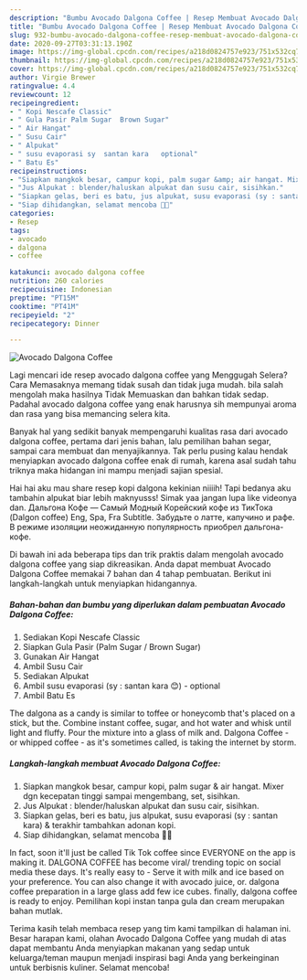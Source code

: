```yaml
---
description: "Bumbu Avocado Dalgona Coffee | Resep Membuat Avocado Dalgona Coffee Yang Enak Dan Lezat"
title: "Bumbu Avocado Dalgona Coffee | Resep Membuat Avocado Dalgona Coffee Yang Enak Dan Lezat"
slug: 932-bumbu-avocado-dalgona-coffee-resep-membuat-avocado-dalgona-coffee-yang-enak-dan-lezat
date: 2020-09-27T03:31:13.190Z
image: https://img-global.cpcdn.com/recipes/a218d0824757e923/751x532cq70/avocado-dalgona-coffee-foto-resep-utama.jpg
thumbnail: https://img-global.cpcdn.com/recipes/a218d0824757e923/751x532cq70/avocado-dalgona-coffee-foto-resep-utama.jpg
cover: https://img-global.cpcdn.com/recipes/a218d0824757e923/751x532cq70/avocado-dalgona-coffee-foto-resep-utama.jpg
author: Virgie Brewer
ratingvalue: 4.4
reviewcount: 12
recipeingredient:
- " Kopi Nescafe Classic"
- " Gula Pasir Palm Sugar  Brown Sugar"
- " Air Hangat"
- " Susu Cair"
- " Alpukat"
- " susu evaporasi sy  santan kara   optional"
- " Batu Es"
recipeinstructions:
- "Siapkan mangkok besar, campur kopi, palm sugar &amp; air hangat. Mixer dgn kecepatan tinggi sampai mengembang, set, sisihkan."
- "Jus Alpukat : blender/haluskan alpukat dan susu cair, sisihkan."
- "Siapkan gelas, beri es batu, jus alpukat, susu evaporasi (sy : santan kara) &amp; terakhir tambahkan adonan kopi."
- "Siap dihidangkan, selamat mencoba 🙏😉"
categories:
- Resep
tags:
- avocado
- dalgona
- coffee

katakunci: avocado dalgona coffee 
nutrition: 260 calories
recipecuisine: Indonesian
preptime: "PT15M"
cooktime: "PT41M"
recipeyield: "2"
recipecategory: Dinner

---
```



![Avocado Dalgona Coffee](https://img-global.cpcdn.com/recipes/a218d0824757e923/751x532cq70/avocado-dalgona-coffee-foto-resep-utama.jpg)

Lagi mencari ide resep avocado dalgona coffee yang Menggugah Selera? Cara Memasaknya memang tidak susah dan tidak juga mudah. bila salah mengolah maka hasilnya Tidak Memuaskan dan bahkan tidak sedap. Padahal avocado dalgona coffee yang enak harusnya sih mempunyai aroma dan rasa yang bisa memancing selera kita.

Banyak hal yang sedikit banyak mempengaruhi kualitas rasa dari avocado dalgona coffee, pertama dari jenis bahan, lalu pemilihan bahan segar, sampai cara membuat dan menyajikannya. Tak perlu pusing kalau hendak menyiapkan avocado dalgona coffee enak di rumah, karena asal sudah tahu triknya maka hidangan ini mampu menjadi sajian spesial.

Hai hai aku mau share resep kopi dalgona kekinian niiiih! Tapi bedanya aku tambahin alpukat biar lebih maknyusss! Simak yaa jangan lupa like videonya dan. Дальгона Кофе — Самый Модный Корейский кофе из ТикТока (Dalgon coffee) Eng, Spa, Fra Subtitle. Забудьте о латте, капучино и рафе. В режиме изоляции неожиданную популярность приобрел дальгона-кофе.


Di bawah ini ada beberapa tips dan trik praktis dalam mengolah avocado dalgona coffee yang siap dikreasikan. Anda dapat membuat Avocado Dalgona Coffee memakai 7 bahan dan 4 tahap pembuatan. Berikut ini langkah-langkah untuk menyiapkan hidangannya.

<!--inarticleads1-->

##### Bahan-bahan dan bumbu yang diperlukan dalam pembuatan Avocado Dalgona Coffee:

1. Sediakan  Kopi Nescafe Classic
1. Siapkan  Gula Pasir (Palm Sugar / Brown Sugar)
1. Gunakan  Air Hangat
1. Ambil  Susu Cair
1. Sediakan  Alpukat
1. Ambil  susu evaporasi (sy : santan kara 😊) - optional
1. Ambil  Batu Es


The dalgona as a candy is similar to toffee or honeycomb that&#39;s placed on a stick, but the. Combine instant coffee, sugar, and hot water and whisk until light and fluffy. Pour the mixture into a glass of milk and. Dalgona Coffee - or whipped coffee - as it&#39;s sometimes called, is taking the internet by storm. 

<!--inarticleads2-->

##### Langkah-langkah membuat Avocado Dalgona Coffee:

1. Siapkan mangkok besar, campur kopi, palm sugar &amp; air hangat. Mixer dgn kecepatan tinggi sampai mengembang, set, sisihkan.
1. Jus Alpukat : blender/haluskan alpukat dan susu cair, sisihkan.
1. Siapkan gelas, beri es batu, jus alpukat, susu evaporasi (sy : santan kara) &amp; terakhir tambahkan adonan kopi.
1. Siap dihidangkan, selamat mencoba 🙏😉


In fact, soon it&#39;ll just be called Tik Tok coffee since EVERYONE on the app is making it. DALGONA COFFEE has become viral/ trending topic on social media these days. It&#39;s really easy to - Serve it with milk and ice based on your preference. You can also change it with avocado juice, or. dalgona coffee preparation in a large glass add few ice cubes. finally, dalgona coffee is ready to enjoy. Pemilihan kopi instan tanpa gula dan cream merupakan bahan mutlak. 

Terima kasih telah membaca resep yang tim kami tampilkan di halaman ini. Besar harapan kami, olahan Avocado Dalgona Coffee yang mudah di atas dapat membantu Anda menyiapkan makanan yang sedap untuk keluarga/teman maupun menjadi inspirasi bagi Anda yang berkeinginan untuk berbisnis kuliner. Selamat mencoba!
